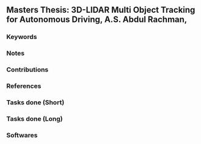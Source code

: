 ## Masters Thesis: 3D-LIDAR Multi Object Tracking for Autonomous Driving, A.S. Abdul Rachman, 

### Keywords


### Notes


### Contributions



### References



### Tasks done (Short) 


### Tasks done (Long) 


### Softwares
